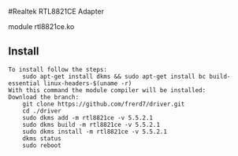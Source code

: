 #Realtek RTL8821CE Adapter 

module rtl8821ce.ko

## Install
	To install follow the steps:
		sudo apt-get install dkms && sudo apt-get install bc build-essential linux-headers-$(uname -r)
	With this command the module compiler will be installed:
	Download the branch:
		git clone https://github.com/frerd7/driver.git
		cd ./driver
		sudo dkms add -m rtl8821ce -v 5.5.2.1
		sudo dkms build -m rtl8821ce -v 5.5.2.1
		sudo dkms install -m rtl8821ce -v 5.5.2.1
		dkms status
		sudo reboot

